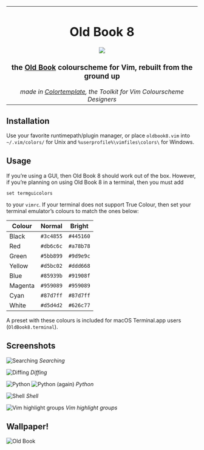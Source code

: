 <table><tbody align='center'>
<tr>
<td><h1>Old Book 8</h1>
<img src="https://raw.githubusercontent.com/arzg/resources/master/oldbook8-screenshot.png" />
<h3>the <a href="https://github.com/KKPMW/oldbook-vim">Old Book</a> colourscheme for Vim, rebuilt from the ground up</h3>
<em>made in <a href="https://github.com/lifepillar/vim-colortemplate">Colortemplate</a>, the Toolkit for Vim Colourscheme Designers</em>
</td>
</tr>
</tbody></table>

## Installation

Use your favorite runtimepath/plugin manager, or place `oldbook8.vim` into
`~/.vim/colors/` for Unix and `%userprofile%\vimfiles\colors\` for Windows.

## Usage

If you’re using a GUI, then Old Book 8 should work out of the box. However, if
you’re planning on using Old Book 8 in a terminal, then you must add

    set termguicolors

to your `vimrc`. If your terminal does not support True Colour, then set your
terminal emulator’s colours to match the ones below:

| Colour  | Normal    | Bright    |
| ---     | ---       | ---       |
| Black   | `#3c4855` | `#445160` |
| Red     | `#db6c6c` | `#a78b78` |
| Green   | `#5bb899` | `#9d9e9c` |
| Yellow  | `#d5bc02` | `#ddd668` |
| Blue    | `#85939b` | `#91908f` |
| Magenta | `#959089` | `#959089` |
| Cyan    | `#87d7ff` | `#87d7ff` |
| White   | `#d5d4d2` | `#626c77` |

A preset with these colours is included for macOS Terminal.app users
(`OldBook8.terminal`).

## Screenshots

![Searching](https://raw.githubusercontent.com/arzg/resources/master/oldbook8-searching.png)
_Searching_

![Diffing](https://raw.githubusercontent.com/arzg/resources/master/oldbook8-diffing.png)
_Diffing_

![Python](https://raw.githubusercontent.com/arzg/resources/master/oldbook8-python.png)
![Python (again)](https://raw.githubusercontent.com/arzg/resources/master/oldbook8-python2.png)
_Python_

![Shell](https://raw.githubusercontent.com/arzg/resources/master/oldbook8-shell.png)
_Shell_

![Vim highlight groups](https://raw.githubusercontent.com/arzg/resources/master/oldbook8-groups.png)
_Vim highlight groups_

## Wallpaper!

![Old Book](https://raw.githubusercontent.com/arzg/resources/master/oldbook.jpg)
